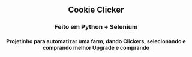 <h2 align="center"> Cookie Clicker </h2>
  <h3 align="center"> Feito em Python + Selenium </h3>
<h4 align="center"> Projetinho para automatizar uma farm, dando Clickers, selecionando e comprando melhor Upgrade e comprando</h4>
